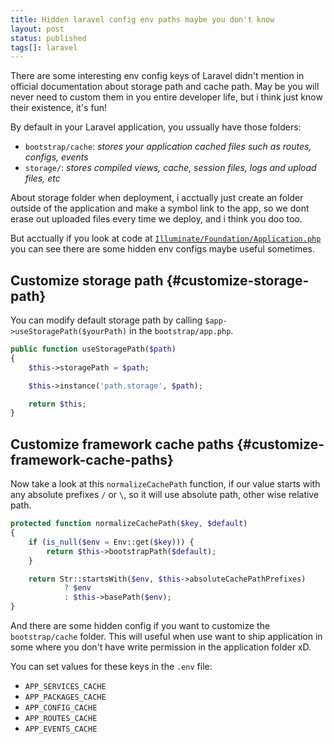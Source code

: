 ```yaml
---
title: Hidden laravel config env paths maybe you don't know
layout: post
status: published
tags[]: laravel
---
```


There are some interesting env config keys of Laravel didn't mention in official documentation about storage path and cache path. May be you will never need to custom them in you entire developer life, but i think just know their existence, it's fun!

By default in your Laravel application, you ussually have those folders:

- `bootstrap/cache`: *stores your application cached files such as routes, configs, events*
- `storage/`:  *stores compiled views, cache, session files, logs and upload files, etc*

About storage folder when deployment, i acctually just create an folder outside of the application and make a symbol link to the app, so we dont erase out uploaded files every time we deploy, and i think you doo too.

But acctually if you look at code at [`Illuminate/Foundation/Application.php`](https://github.com/laravel/framework/blob/72ea328b456ea570f8823c69f511583aa6234170/src/Illuminate/Foundation/Application.php) you can see there are some hidden env configs maybe useful sometimes.

## Customize storage path {#customize-storage-path}

You can modify default storage path  by calling `$app->useStoragePath($yourPath)` in the `bootstrap/app.php`.

```php
public function useStoragePath($path)
{
    $this->storagePath = $path;

    $this->instance('path.storage', $path);

    return $this;
}
```

## Customize framework cache paths {#customize-framework-cache-paths}

Now take a look at this `normalizeCachePath` function, if our value starts with any absolute prefixes `/` or `\`, so it will use absolute path, other wise relative path.

```php
protected function normalizeCachePath($key, $default)
{
    if (is_null($env = Env::get($key))) {
        return $this->bootstrapPath($default);
    }

    return Str::startsWith($env, $this->absoluteCachePathPrefixes)
            ? $env
            : $this->basePath($env);
}
```

And there are some hidden config if you want to customize the `bootstrap/cache` folder. This will useful when use want to ship application in some where you don't  have write permission in the application folder xD.

You can set values for these keys in the `.env` file:

- `APP_SERVICES_CACHE`
- `APP_PACKAGES_CACHE`
- `APP_CONFIG_CACHE`
- `APP_ROUTES_CACHE`
- `APP_EVENTS_CACHE`

